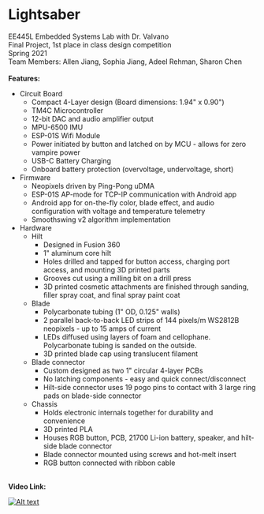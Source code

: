 # Lightsaber

EE445L Embedded Systems Lab with Dr. Valvano <br />
Final Project, 1st place in class design competition <br />
Spring 2021 <br />
Team Members: Allen Jiang, Sophia Jiang, Adeel Rehman, Sharon Chen <br />
<br />
<b>Features:</b> <br />
* Circuit Board
  * Compact 4-Layer design (Board dimensions: 1.94" x 0.90")
  * TM4C Microcontroller
  * 12-bit DAC and audio amplifier output
  * MPU-6500 IMU
  * ESP-01S Wifi Module
  * Power initiated by button and latched on by MCU - allows for zero vampire power
  * USB-C Battery Charging
  * Onboard battery protection (overvoltage, undervoltage, short)
* Firmware
  * Neopixels driven by Ping-Pong uDMA
  * ESP-01S AP-mode for TCP-IP communication with Android app
  * Android app for on-the-fly color, blade effect, and audio configuration with voltage and temperature telemetry
  * Smoothswing v2 algorithm implementation
* Hardware
  * Hilt
    * Designed in Fusion 360
    * 1" aluminum core hilt
    * Holes drilled and tapped for button access, charging port access, and mounting 3D printed parts
    * Grooves cut using a milling bit on a drill press
    * 3D printed cosmetic attachments are finished through sanding, filler spray coat, and final spray paint coat
  * Blade
    * Polycarbonate tubing (1" OD, 0.125" walls)
    * 2 parallel back-to-back LED strips of 144 pixels/m WS2812B neopixels - up to 15 amps of current
    * LEDs diffused using layers of foam and cellophane. Polycarbonate tubing is sanded on the outside.
    * 3D printed blade cap using translucent filament
  * Blade connector
    * Custom designed as two 1" circular 4-layer PCBs
    * No latching components - easy and quick connect/disconnect
    * Hilt-side connector uses 19 pogo pins to contact with 3 large ring pads on blade-side connector
  * Chassis
    * Holds electronic internals together for durability and convenience
    * 3D printed PLA
    * Houses RGB button, PCB, 21700 Li-ion battery, speaker, and hilt-side blade connector
    * Blade connector mounted using screws and hot-melt insert
    * RGB button connected with ribbon cable
<br />
  <b>Video Link:</b>
<br />

[![Alt text](https://img.youtube.com/vi/Yrs18WD5HyQ/0.jpg)](https://www.youtube.com/watch?v=Yrs18WD5HyQ)
